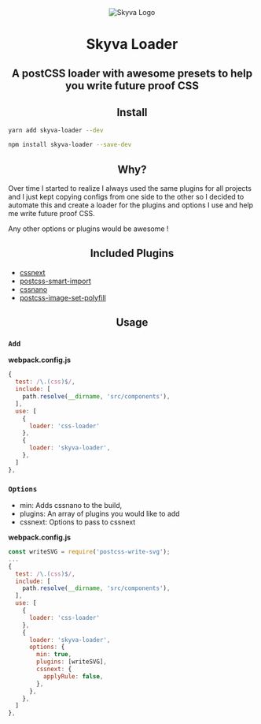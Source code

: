 <div align="center">
  <img hspace="10"
    alt="Skyva Logo"
    src="http://i.imgur.com/i9ZwJlR.png">
  <h1>Skyva Loader</h1>
  <h2>A postCSS loader with awesome presets to help you write future proof CSS</h2>
</div>

<h2 align="center">Install</h2>

```bash
yarn add skyva-loader --dev
```

```bash
npm install skyva-loader --save-dev
```

<h2 align="center">Why?</h2>

Over time I started to realize I always used the same plugins for all projects and I just kept copying configs from one side to the other so I decided to automate this and create a loader for the plugins and options I use and help me write future proof CSS.

Any other options or plugins would be awesome !

<h2 align="center">Included Plugins</h2>

* [cssnext](https://www.cssnext.io)
* [postcss-smart-import](https://github.com/sebastian-software/postcss-smart-import)
* [cssnano](http://cssnano.co/)
* [postcss-image-set-polyfill](https://github.com/SuperOl3g/postcss-image-set-polyfill)

<h2 align="center">Usage</h2>

### `Add`

**webpack.config.js**
```js
{
  test: /\.(css)$/,
  include: [
    path.resolve(__dirname, 'src/components'),
  ],
  use: [
    {
      loader: 'css-loader'
    },
    {
      loader: 'skyva-loader',
    },
  ]
},
```

### `Options`

  * min: Adds cssnano to the build,
  * plugins: An array of plugins you would like to add
  * cssnext: Options to pass to cssnext

  **webpack.config.js**
  ```js
  const writeSVG = require('postcss-write-svg');
  ...
  {
    test: /\.(css)$/,
    include: [
      path.resolve(__dirname, 'src/components'),
    ],
    use: [
      {
        loader: 'css-loader'
      },
      {
        loader: 'skyva-loader',
        options: {
          min: true,
          plugins: [writeSVG],
          cssnext: {
            applyRule: false,
          },
        },
      },
    ]
  },
